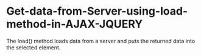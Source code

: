 # Get-data-from-Server-using-load-method-in-AJAX-JQUERY
The load() method loads data from a server and puts the returned data into the selected element.
